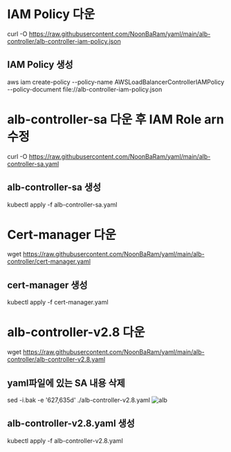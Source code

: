 # IAM Policy 다운
curl -O https://raw.githubusercontent.com/NoonBaRam/yaml/main/alb-controller/alb-controller-iam-policy.json
## IAM Policy 생성
aws iam create-policy --policy-name AWSLoadBalancerControllerIAMPolicy --policy-document file://alb-controller-iam-policy.json

# alb-controller-sa 다운 후 IAM Role arn 수정
curl -O https://raw.githubusercontent.com/NoonBaRam/yaml/main/alb-controller-sa.yaml
## alb-controller-sa 생성 
kubectl apply -f alb-controller-sa.yaml

# Cert-manager 다운
wget https://raw.githubusercontent.com/NoonBaRam/yaml/main/alb-controller/cert-manager.yaml
## cert-manager 생성
kubectl apply -f cert-manager.yaml

# alb-controller-v2.8 다운
wget https://raw.githubusercontent.com/NoonBaRam/yaml/main/alb-controller/alb-controller-v2.8.yaml
## yaml파일에 있는 SA 내용 삭제
sed -i.bak -e '627,635d' ./alb-controller-v2.8.yaml
![alb](https://github.com/NoonBaRam/yaml/assets/132915445/2792d3d6-005d-480c-94f7-0dbbb539313d)
## alb-controller-v2.8.yaml 생성
kubectl apply -f alb-controller-v2.8.yaml

